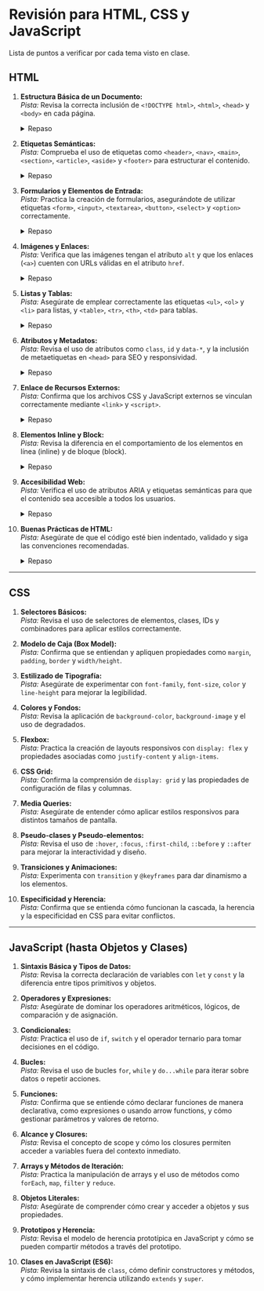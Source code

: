 # Revisión para HTML, CSS y JavaScript

Lista de puntos a verificar por cada tema visto en clase.

## HTML

1. **Estructura Básica de un Documento:**  
    _Pista:_ Revisa la correcta inclusión de `<!DOCTYPE html>`, `<html>`, `<head>` y `<body>` en cada página.

    <details>
       <summary>Repaso</summary>

    - `<!DOCTYPE html>`: etiqueta que determina la versión de HTML en el documento.
    - `<html>`: etiqueta que envuelve todo el documento HTML.
    - `<head>`: etiqueta de encabezado -> contiene título, importaciones y metadatos.
    - `<body>`: etiqueta del cuerpo del documento -> contuiene el contenido principal que se ve en la página.

    </details>

2. **Etiquetas Semánticas:**  
    _Pista:_ Comprueba el uso de etiquetas como `<header>`, `<nav>`, `<main>`, `<section>`, `<article>`, `<aside>` y `<footer>` para estructurar el contenido.

    <details>
       <summary>Repaso</summary>

    -`<header>`: etiqueta cabecera -> parte superior de una sección o documento. -`<nav>`: etiqueta semántica para enlaces de navegación -`<main>`: etiqueta de contenido principal de una sección -`<section>`: etiqueta de sección de una página -> contiene más elementos organizados -`<article>`: un artículo es un elemento independiente que se puede repetir en unas sección -`<aside>`: sidebar o barra lateral de una sección o documento -`<footer>`: pie de página -> parte inferior de sección o documento

       </summary>
    </details>

3. **Formularios y Elementos de Entrada:**  
    _Pista:_ Practica la creación de formularios, asegurándote de utilizar etiquetas `<form>`, `<input>`, `<textarea>`, `<button>`, `<select>` y `<option>` correctamente.

    <details>
       <summary>Repaso</summary>

          - `<form>`: etiqueta para crear formularios
          - `<input>`: etiqueta para crear elementos de entrada
          - `<textarea>`: etiqueta para crear elementos de entrada de texto
          - `<button>`: etiqueta para crear botones
          - `<select>`: etiqueta para crear elementos de selección -> option
          - `<option>`: etiqueta para crear opciones de selección dentro de select

       </summary>
    </details>

4. **Imágenes y Enlaces:**  
    _Pista:_ Verifica que las imágenes tengan el atributo `alt` y que los enlaces (`<a>`) cuenten con URLs válidas en el atributo `href`.

    <details>
       <summary>Repaso</summary>

          - `<img>`: etiqueta de imagen en HTML
          - `<alt>`: texto alternativo de un campo img
          - `href`:  atributo con la ubicación del recurso (local, relativo o absoluto)
          - `<a>`: etiqueta de enlace en HTML

       </summary>
    </details>

5. **Listas y Tablas:**  
    _Pista:_ Asegúrate de emplear correctamente las etiquetas `<ul>`, `<ol>` y `<li>` para listas, y `<table>`, `<tr>`, `<th>`, `<td>` para tablas.

    <details>
       <summary>Repaso</summary>

          - `<ul>`: etiqueta de listas no ordenadas (unordered)
          - `<ol>`: etiqueta de listas ordenadas (por defecto numeradas con dígitos)
          - `<li>`: elemento de listas (list item)
          - `<table>`: etiqueta para crear tablas
          - `<tr>`: etiqueta para crear filas de tablas
          - `<th>`: etiqueta para crear encabezados de tablas
          - `<td>`: etiqueta para crear celdas de tablas

       </summary>
    </details>

6. **Atributos y Metadatos:**  
    _Pista:_ Revisa el uso de atributos como `class`, `id` y `data-*`, y la inclusión de metaetiquetas en `<head>` para SEO y responsividad.

    <details>
       <summary>Repaso</summary>

         - `class`: Atributo para aplicar estilos a un elemento
         - `id`: Atributo para identificar un elemento
         - `data-*`: Atributo para almacenar metadatos
         - `<meta>`: Etiqueta para incluir metadatos en el `<head>`
         - `<link>`: Etiqueta para vincular archivos CSS externos

       </summary>
    </details>

7. **Enlace de Recursos Externos:**  
    _Pista:_ Confirma que los archivos CSS y JavaScript externos se vinculan correctamente mediante `<link>` y `<script>`.

    <details>
       <summary>Repaso</summary>

         - `<link>`: Etiqueta para vincular archivos CSS Externos
         - `<script>`: Etiqueta para incluir código JavaScript

       </summary>
    </details>

8. **Elementos Inline y Block:**  
    _Pista:_ Revisa la diferencia en el comportamiento de los elementos en línea (inline) y de bloque (block).

    <details>
       <summary>Repaso</summary>

         - `<div>`: Elemento de bloque
         - `<span>`: Elemento de Inline
         - `<p>`: Elemento de bloque
         - `<h1>`: Elemento de bloque
         - etc.

       </summary>
    </details>

9. **Accesibilidad Web:**  
    _Pista:_ Verifica el uso de atributos ARIA y etiquetas semánticas para que el contenido sea accesible a todos los usuarios.

    <details>
       <summary>Repaso</summary>

         - `aria-label: Atributo para etiquetas de imagen
         - `alt`: Atributo para etiquetas de imagen
         - `role`: Atributo para etiquetas de imagen

       </summary>
    </details>

10. **Buenas Prácticas de HTML:**  
     _Pista:_ Asegúrate de que el código esté bien indentado, validado y siga las convenciones recomendadas.

     <details>
       <summary>Repaso</summary>

        - Cerrar bien las Etiquetas
        - Indentar para mejorar la legibilidad
        - _Get gud, chad._

       </summary>
    </details>

---

## CSS

1. **Selectores Básicos:**  
   _Pista:_ Revisa el uso de selectores de elementos, clases, IDs y combinadores para aplicar estilos correctamente.

2. **Modelo de Caja (Box Model):**  
   _Pista:_ Confirma que se entiendan y apliquen propiedades como `margin`, `padding`, `border` y `width/height`.

3. **Estilizado de Tipografía:**  
   _Pista:_ Asegúrate de experimentar con `font-family`, `font-size`, `color` y `line-height` para mejorar la legibilidad.

4. **Colores y Fondos:**  
   _Pista:_ Revisa la aplicación de `background-color`, `background-image` y el uso de degradados.

5. **Flexbox:**  
   _Pista:_ Practica la creación de layouts responsivos con `display: flex` y propiedades asociadas como `justify-content` y `align-items`.

6. **CSS Grid:**  
   _Pista:_ Confirma la comprensión de `display: grid` y las propiedades de configuración de filas y columnas.

7. **Media Queries:**  
   _Pista:_ Asegúrate de entender cómo aplicar estilos responsivos para distintos tamaños de pantalla.

8. **Pseudo-clases y Pseudo-elementos:**  
   _Pista:_ Revisa el uso de `:hover`, `:focus`, `:first-child`, `::before` y `::after` para mejorar la interactividad y diseño.

9. **Transiciones y Animaciones:**  
   _Pista:_ Experimenta con `transition` y `@keyframes` para dar dinamismo a los elementos.

10. **Especificidad y Herencia:**  
    _Pista:_ Confirma que se entienda cómo funcionan la cascada, la herencia y la especificidad en CSS para evitar conflictos.

---

## JavaScript (hasta Objetos y Clases)

1. **Sintaxis Básica y Tipos de Datos:**  
   _Pista:_ Revisa la correcta declaración de variables con `let` y `const` y la diferencia entre tipos primitivos y objetos.

2. **Operadores y Expresiones:**  
   _Pista:_ Asegúrate de dominar los operadores aritméticos, lógicos, de comparación y de asignación.

3. **Condicionales:**  
   _Pista:_ Practica el uso de `if`, `switch` y el operador ternario para tomar decisiones en el código.

4. **Bucles:**  
   _Pista:_ Revisa el uso de bucles `for`, `while` y `do...while` para iterar sobre datos o repetir acciones.

5. **Funciones:**  
   _Pista:_ Confirma que se entiende cómo declarar funciones de manera declarativa, como expresiones o usando arrow functions, y cómo gestionar parámetros y valores de retorno.

6. **Alcance y Closures:**  
   _Pista:_ Revisa el concepto de scope y cómo los closures permiten acceder a variables fuera del contexto inmediato.

7. **Arrays y Métodos de Iteración:**  
   _Pista:_ Practica la manipulación de arrays y el uso de métodos como `forEach`, `map`, `filter` y `reduce`.

8. **Objetos Literales:**  
   _Pista:_ Asegúrate de comprender cómo crear y acceder a objetos y sus propiedades.

9. **Prototipos y Herencia:**  
   _Pista:_ Revisa el modelo de herencia prototípica en JavaScript y cómo se pueden compartir métodos a través del prototipo.

10. **Clases en JavaScript (ES6):**  
    _Pista:_ Revisa la sintaxis de `class`, cómo definir constructores y métodos, y cómo implementar herencia utilizando `extends` y `super`.
